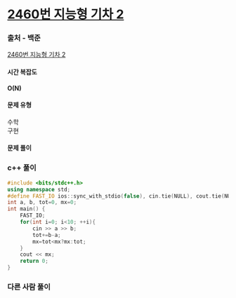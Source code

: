# [2460번 지능형 기차 2](https://www.acmicpc.net/problem/2460)

### 출처 - 백준
[2460번 지능형 기차 2](https://www.acmicpc.net/problem/2460)

#### 시간 복잡도
**O(N)**

#### 문제 유형
수학  
구현

#### 문제 풀이

### c++ 풀이
```c++
#include <bits/stdc++.h>
using namespace std;
#define FAST_IO ios::sync_with_stdio(false), cin.tie(NULL), cout.tie(NULL)
int a, b, tot=0, mx=0;
int main() {
    FAST_IO;
    for(int i=0; i<10; ++i){
        cin >> a >> b;
        tot+=b-a;
        mx=tot<mx?mx:tot;
    }
    cout << mx;
    return 0;
}
```

### 다른 사람 풀이
```c++

```